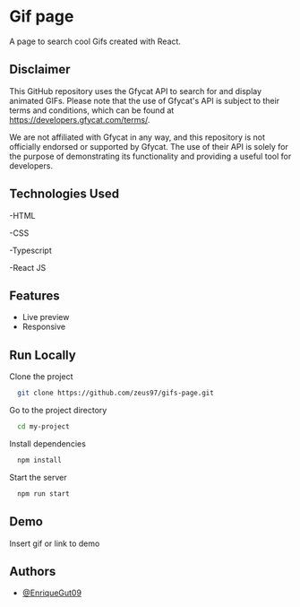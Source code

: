 
# Gif page

A page to search cool Gifs created with React.




## Disclaimer

This GitHub repository uses the Gfycat API to search for and display animated GIFs. Please note that the use of Gfycat's API is subject to their terms and conditions, which can be found at https://developers.gfycat.com/terms/.

We are not affiliated with Gfycat in any way, and this repository is not officially endorsed or supported by Gfycat. The use of their API is solely for the purpose of demonstrating its functionality and providing a useful tool for developers.

 


## Technologies Used

-HTML

-CSS

-Typescript

-React JS




## Features

- Live preview
- Responsive


## Run Locally

Clone the project

```bash
  git clone https://github.com/zeus97/gifs-page.git
```

Go to the project directory

```bash
  cd my-project
```

Install dependencies

```bash
  npm install
```

Start the server

```bash
  npm run start
```


## Demo

Insert gif or link to demo


## Authors

- [@EnriqueGut09](https://github.com/zeus97)

